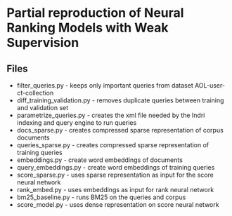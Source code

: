 # Partial reproduction of Neural Ranking Models with Weak Supervision

## Files 

- filter\_queries.py - keeps only important queries from dataset AOL-user-ct-collection
- diff\_training\_validation.py - removes duplicate queries between training and validation set
- parametrize\_queries.py - creates the xml file needed by the Indri indexing and query engine to run queries
- docs\_sparse.py - creates compressed sparse representation of corpus documents 
- queries\_sparse.py - creates compressed sparse representation of training queries
- embeddings.py - create word embeddings of documents
- query\_embeddings.py - create word embeddings of training queries
- score\_sparse.py - uses sparse representation as input for the score neural network
- rank\_embed.py - uses embeddings as input for rank neural network
- bm25\_baseline.py - runs BM25 on the queries and corpus
- score\_model.py - uses dense representation on score neural network
